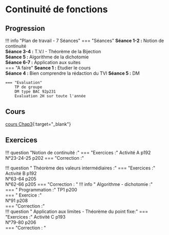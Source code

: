 # Continuité de fonctions

## Progression
!!! info "Plan de travail - 7 Séances"
    === "Séances" 
        **Séance 1-2 :** Notion de continuité  
        **Séance 3-4 :** T.V.I - Théorème de la Bijection  
        **Séance 5 :** Algorithme de la dichotomie  
        **Séance 6-7 :** Application aux suites  
    === "A faire"
        **Seance 1 :** Etudier le cours  
        **Séance 4 :** Bien comprendre la rédaction du TVI
        **Séance 5 :** DM
    
    === "Evaluation"
        TP de groupe  
        DM type BAC 92p231  
        Evaluation 2H sur toute l'année  
    
## Cours 
[cours Chap3](./Cours-chap3.pdf){:target="_blank"}

## Exercices 

!!! question "Notion de continuité :"
    === "Exercices :" 
        Activité A p192  
        N°23-24-25 p202
    === "Correction :"
        <!--[23-24-25](./corr/23-24-25.pdf){:target="_blank"}-->

!!! question " Théorème des valeurs intermédiaires :"
    === "Exercices :"
        Activité B p192  
        N°63-64 p205  
        N°62-66 p205 
    === "Correction : "
        <!--[63-64](./63-64.pdf){:target="_blank"}-->
        <!--[62-66](./62-66.pdf){:target="_blank"}-->
!!! info " Algorithme - dichotomie :"  
    === " Programmation :"
        TP1 p200  
    === " Exercice :"  
        N°91 p208  
    === "Correction :"  
        <!--[91](./corr/91.pdf){:target="_blank"}-->
!!! question " Application aux limites - Théorème du point fixe:"
    === "Exercices :"
        Activité C p193  
        N°79-80 p206  
    === "Correction : "
        <!--[79-80](79-80.pdf){:target="_blank"}-->


